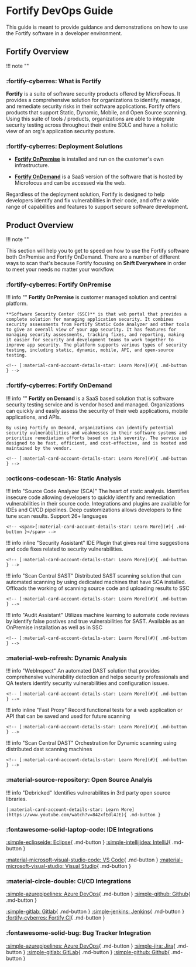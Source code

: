 # Fortify DevOps Guide

This guide is meant to provide guidance and demonstrations on how to use the Fortify software in a developer environment.

## Fortify Overview
!!! note ""

### :fortify-cyberres: <span class="marquee">**What is Fortify**</span>

**Fortify** is a suite of software security products offered by MicroFocus. It provides a comprehensive solution for organizations to identify, manage, and remediate security risks in their software applications. Fortify offers products that support Static, Dynamic, Mobile, and Open Source scanning.
Using this suite of tools / products, organizations are able to integrate security testing across throughout their entire SDLC and have a holistic view of an org's application security posture.


### :fortify-cyberres: <span class="marquee">**Deployment Solutions**</span>

- **[Fortify OnPremise](#fortify-onpremise)** is installed and run on the customer's own infrastructure.

- **[Fortify OnDemand](#fortify-ondemand)** is a SaaS version of the software that is hosted by Microfocus and can be accessed via the web.

Regardless of the deployment solution, Fortify is designed to help developers identify and fix vulnerabilities in their code, and offer a wide range of capabilities and features to support secure software development.


## Product Overview
!!! note ""

This section will help you to get to speed on how to use the Fortify software both OnPremise and Fortify OnDemand.
There are a number of different ways to scan that's because Fortify focusing on **Shift Everywhere** in order to meet your needs no matter your workflow.

### :fortify-cyberres: <span class="marquee">**Fortify OnPremise**</span>

!!! info ""
    **Fortify OnPremise** is customer managed solution and central 
    platform.  
    
    **Software Security Center (SSC)** is that web portal that provides a complete solution for managing application security. It combines security assessments from Fortify Static Code Analyzer and other tools to give an overall view of your app security. It has features for managing security assessments, tracking fixes, and reporting, making it easier for security and development teams to work together to improve app security. The platform supports various types of security testing, including static, dynamic, mobile, API, and open-source testing.

    <!-- [:material-card-account-details-star: Learn More](#){ .md-button } -->

### :fortify-cyberres: <span class="marquee">**Fortify OnDemand**</span>

!!! info ""
    **Fortify on Demand** is a SaaS based solution that is software security testing service and is vendor hosed and managed. Organizations can quickly and easily assess the security of their web applications, mobile applications, and APIs. 
    
    By using Fortify on Demand, organizations can identify potential security vulnerabilities and weaknesses in their software systems and prioritize remediation efforts based on risk severity. The service is designed to be fast, efficient, and cost-effective, and is hosted and maintained by the vendor.

    <!-- [:material-card-account-details-star: Learn More](#){ .md-button } -->

### :octicons-codescan-16: <span class="marquee">**Static Analysis**</span>

!!! info "Source Code Analyzer (SCA)"
    The heart of static analysis.  Identifies insecure code allowing developers to quickly identify and remediation vulnerabilities in their source code.  Integrations and plugins are available for IDEs and CI/CD pipelines.  Deep customizations allows developers to fine tune scan results.  Support 26+ languages

    
    <!-- <span>[:material-card-account-details-star: Learn More](#){ .md-button }</span> -->

!!! info inline "Security Assistant"
    IDE Plugin that gives real time suggestions and code fixes related to security vulnerabilities.

    <!-- [:material-card-account-details-star: Learn More](#){ .md-button } -->

!!! info "Scan Central SAST"
    Distributed SAST scanning solution that can automated scanning by using dedicated machines that have SCA installed.  Offloads the working of scanning source code and uploading results to SSC

    <!-- [:material-card-account-details-star: Learn More](#){ .md-button } -->

!!! info "Audit Assistant"
    Utilizes machine learning to automate code reviews by identify false postives and true vulnerabilities for SAST.  Available as an OnPremise installation as well as in SSC

    <!-- [:material-card-account-details-star: Learn More](#){ .md-button } -->


### :material-web-refresh: <span class="marquee">**Dynamic Analysis**</span>

!!! info "WebInspect"
    An automated DAST solution that provides comprehensive vulnerability detection and helps security professionals and QA testers identify security vulnerabilities and configuration issues. 

    <!-- [:material-card-account-details-star: Learn More](#){ .md-button } -->

!!! info inline "Fast Proxy"
    Record functional tests for a web application or API that can be saved and used for future scanning

    <!-- [:material-card-account-details-star: Learn More](#){ .md-button } -->

!!! info "Scan Central DAST"
    Orchestration for Dynamic scanning using distributed dast scanning machines

    <!-- [:material-card-account-details-star: Learn More](#){ .md-button } -->

### :material-source-repository: <span class="marquee">**Open Source Analyis**</span>

!!! info "Debricked"
    Identifies vulnerabilites in 3rd party open source libraries.

    [:material-card-account-details-star: Learn More](https://www.youtube.com/watch?v=842xfEdl4JE){ .md-button }

### :fontawesome-solid-laptop-code: <span class="marquee">**IDE Integrations**</span>

[:simple-eclipseide: Eclipse](/ide/#eclipse){ .md-button }
[:simple-intellijidea: IntelliJ](/ide/#intellij-and-android){ .md-button }


[:material-microsoft-visual-studio-code: VS Code](/ide/#vs-code){ .md-button }
[:material-microsoft-visual-studio: Visual Studio](/ide/#visual-studio){ .md-button }

### :material-circle-double: <span class="marquee">**CI/CD Integrations**</span>

[:simple-azurepipelines: Azure DevOps](/quickstart/cicd/#azuredevops){ .md-button }
[:simple-github: Github](/quickstart/cicd/#github){ .md-button }

[:simple-gitlab: Gitlab](/quickstart/cicd/#gitlab){ .md-button }
[:simple-jenkins: Jenkins](/quickstart/cicd/#jenkins){ .md-button }
[:fortify-cyberres: Fortify CI](/quickstart/cicd/#fortifyci){ .md-button }

### :fontawesome-solid-bug: <span class="marquee">**Bug Tracker Integration**</span>

[:simple-azurepipelines: Azure DevOps](#){ .md-button }
[:simple-jira: Jira](#){ .md-button }
[:simple-gitlab: GitLab](#){ .md-button }
[:simple-github: Github](#){ .md-button }

